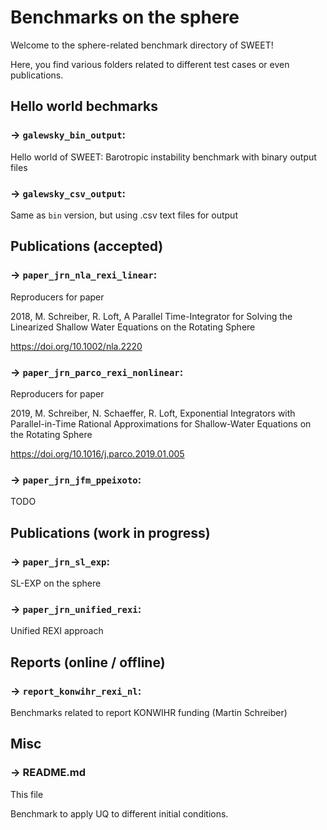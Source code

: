 # Benchmarks on the sphere

Welcome to the sphere-related benchmark directory of SWEET!

Here, you find various folders related to different test cases or even publications.

## Hello world bechmarks

### &rarr; `galewsky_bin_output`:

Hello world of SWEET: Barotropic instability benchmark with binary output files


### &rarr; `galewsky_csv_output`:

Same as `bin` version, but using .csv text files for output



## Publications (accepted)


### &rarr; `paper_jrn_nla_rexi_linear`:

Reproducers for paper

2018, M. Schreiber, R. Loft, A Parallel Time-Integrator for Solving the Linearized Shallow Water Equations on the Rotating Sphere

https://doi.org/10.1002/nla.2220

### &rarr; `paper_jrn_parco_rexi_nonlinear`:

Reproducers for paper

2019, M. Schreiber, N. Schaeffer, R. Loft, Exponential Integrators with Parallel-in-Time Rational Approximations for Shallow-Water Equations on the Rotating Sphere

https://doi.org/10.1016/j.parco.2019.01.005


### &rarr; `paper_jrn_jfm_ppeixoto`:

TODO



## Publications (work in progress)


### &rarr; `paper_jrn_sl_exp`:

SL-EXP on the sphere

### &rarr; `paper_jrn_unified_rexi`:

Unified REXI approach




## Reports (online / offline)

### &rarr; `report_konwihr_rexi_nl`:

Benchmarks related to report KONWIHR funding (Martin Schreiber)



## Misc

### &rarr; README.md
This file


Benchmark to apply UQ to different initial conditions.
